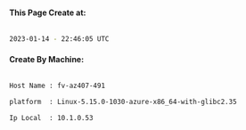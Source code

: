 
   
#### This Page Create at:

```bash

2023-01-14 - 22:46:05 UTC

```

#### Create By Machine:

```bash

Host Name : fv-az407-491

platform  : Linux-5.15.0-1030-azure-x86_64-with-glibc2.35

Ip Local  : 10.1.0.53

```

